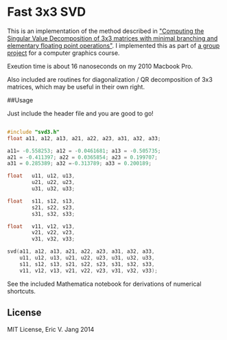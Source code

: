 Fast 3x3 SVD
===========

This is an implementation of the method described in <a href="http://pages.cs.wisc.edu/~sifakis/papers/SVD_TR1690.pdf">"Computing the Singular Value Decomposition of 3x3 matrices with minimal branching and elementary floating point operations"</a>. I implemented this as part of <a href="http://wyegelwel.github.io/snow/">a group project</a> for a computer graphics course. 

Exeution time is about 16 nanoseconds on my 2010 Macbook Pro. 

Also included are routines for diagonalization / QR decomposition of 3x3 matrices, which may be useful in their own right. 


##Usage

Just include the header file and you are good to go! 

```C++

#include "svd3.h"
float a11, a12, a13, a21, a22, a23, a31, a32, a33;

a11= -0.558253; a12 = -0.0461681; a13 = -0.505735;
a21 = -0.411397; a22 = 0.0365854; a23 = 0.199707;
a31 = 0.285389; a32 =-0.313789; a33 = 0.200189;

float 	u11, u12, u13, 
		u21, u22, u23, 
		u31, u32, u33;

float 	s11, s12, s13, 
		s21, s22, s23, 
		s31, s32, s33;

float 	v11, v12, v13, 
		v21, v22, v23, 
		v31, v32, v33;

svd(a11, a12, a13, a21, a22, a23, a31, a32, a33,
    u11, u12, u13, u21, u22, u23, u31, u32, u33,
    s11, s12, s13, s21, s22, s23, s31, s32, s33,
    v11, v12, v13, v21, v22, v23, v31, v32, v33);

```

See the included Mathematica notebook for derivations of numerical shortcuts.

## License
MIT License, Eric V. Jang 2014